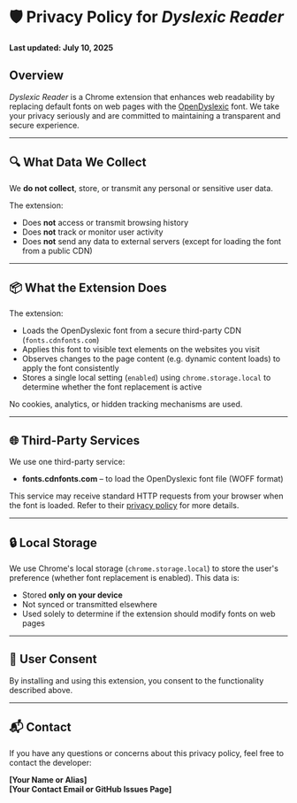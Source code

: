 # 🛡️ Privacy Policy for *Dyslexic Reader*

**Last updated: July 10, 2025**

## Overview
*Dyslexic Reader* is a Chrome extension that enhances web readability by replacing default fonts on web pages with the [OpenDyslexic](https://opendyslexic.org) font. We take your privacy seriously and are committed to maintaining a transparent and secure experience.

---

## 🔍 What Data We Collect
We **do not collect**, store, or transmit any personal or sensitive user data.

The extension:
- Does **not** access or transmit browsing history
- Does **not** track or monitor user activity
- Does **not** send any data to external servers (except for loading the font from a public CDN)

---

## 📦 What the Extension Does
The extension:
- Loads the OpenDyslexic font from a secure third-party CDN (`fonts.cdnfonts.com`)
- Applies this font to visible text elements on the websites you visit
- Observes changes to the page content (e.g. dynamic content loads) to apply the font consistently
- Stores a single local setting (`enabled`) using `chrome.storage.local` to determine whether the font replacement is active

No cookies, analytics, or hidden tracking mechanisms are used.

---

## 🌐 Third-Party Services
We use one third-party service:

- **fonts.cdnfonts.com** – to load the OpenDyslexic font file (WOFF format)

This service may receive standard HTTP requests from your browser when the font is loaded. Refer to their [privacy policy](https://www.cdnfonts.com/privacy-policy) for more details.

---

## 🔒 Local Storage
We use Chrome's local storage (`chrome.storage.local`) to store the user's preference (whether font replacement is enabled). This data is:
- Stored **only on your device**
- Not synced or transmitted elsewhere
- Used solely to determine if the extension should modify fonts on web pages

---

## 👤 User Consent
By installing and using this extension, you consent to the functionality described above.

---

## 📬 Contact
If you have any questions or concerns about this privacy policy, feel free to contact the developer:

**[Your Name or Alias]**  
**[Your Contact Email or GitHub Issues Page]**
